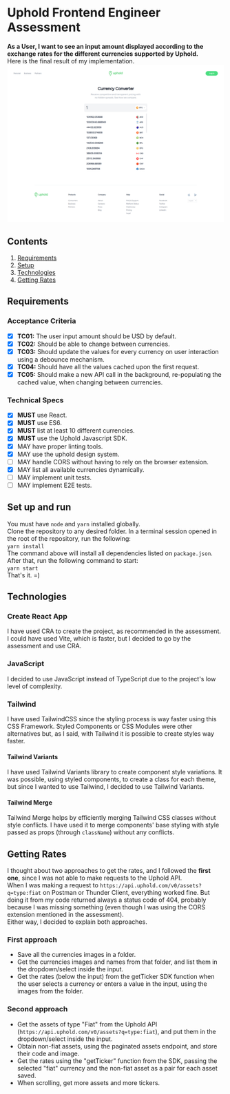 # Uphold Frontend Engineer Assessment

**As a User, I want to see an input amount displayed according to the exchange rates for the different currencies supported by Uphold.**  
Here is the final result of my implementation.
![Final result image](./readme-assets/final-result.png)

## Contents

1. [Requirements](#requirements)
2. [Setup](#set-up-and-run)
3. [Technologies](#technologies)
4. [Getting Rates](#getting-rates)

## Requirements

### Acceptance Criteria

- [x] **TC01:** The user input amount should be USD by default.
- [x] **TC02:** Should be able to change between currencies.
- [x] **TC03:** Should update the values for every currency on user interaction using a debounce mechanism.
- [x] **TC04:** Should have all the values cached upon the first request.
- [x] **TC05:** Should make a new API call in the background, re-populating the cached value, when changing between currencies.

### Technical Specs

- [x] **MUST** use React.
- [x] **MUST** use ES6.
- [x] **MUST** list at least 10 different currencies.
- [x] **MUST** use the Uphold Javascript SDK.
- [x] MAY have proper linting tools.
- [x] MAY use the uphold design system.
- [ ] MAY handle CORS without having to rely on the browser extension.
- [x] MAY list all available currencies dynamically.
- [ ] MAY implement unit tests.
- [ ] MAY implement E2E tests.

## Set up and run

You must have `node` and `yarn` installed globally.  
Clone the repository to any desired folder. In a terminal session opened in the root of the repository, run the following:  
`yarn install`  
The command above will install all dependencies listed on `package.json`.  
After that, run the following command to start:  
`yarn start`  
That's it. =)

## Technologies

### Create React App

I have used CRA to create the project, as recommended in the assessment. I could have used Vite, which is faster, but I decided to go by the assessment and use CRA.

### JavaScript

I decided to use JavaScript instead of TypeScript due to the project's low level of complexity.

### Tailwind

I have used TailwindCSS since the styling process is way faster using this CSS Framework. Styled Components or CSS Modules were other alternatives but, as I said, with Tailwind it is possible to create styles way faster.

#### Tailwind Variants

I have used Tailwind Variants library to create component style variations.
It was possible, using styled components, to create a class for each theme, but since I wanted to use Tailwind, I decided to use Tailwind Variants.

#### Tailwind Merge

Tailwind Merge helps by efficiently merging Tailwind CSS classes without style conflicts. I have used it to merge components' base styling with style passed as props (through `className`) without any conflicts.

## Getting Rates

I thought about two approaches to get the rates, and I followed the **first one**, since I was not able to make requests to the Uphold API.  
When I was making a request to `https://api.uphold.com/v0/assets?q=type:fiat` on Postman or Thunder Client, everything worked fine. But doing it from my code returned always a status code of 404, probably because I was missing something (even though I was using the CORS extension mentioned in the assessment).  
Either way, I decided to explain both approaches.

### First approach

- Save all the currencies images in a folder.
- Get the currencies images and names from that folder, and list them in the dropdown/select inside the input.
- Get the rates (below the input) from the getTicker SDK function when the user selects a currency or enters a value in the input, using the images from the folder.

### Second approach

- Get the assets of type "Fiat" from the Uphold API (`https://api.uphold.com/v0/assets?q=type:fiat`), and put them in the dropdown/select inside the input.
- Obtain non-fiat assets, using the paginated assets endpoint, and store their code and image.
- Get the rates using the "getTicker" function from the SDK, passing the selected "fiat" currency and the non-fiat asset as a pair for each asset saved.
- When scrolling, get more assets and more tickers.
